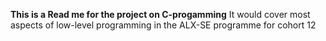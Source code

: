 **This is a Read me for the project on C-progamming**
It would cover most aspects of low-level programming in the ALX-SE programme for cohort 12
